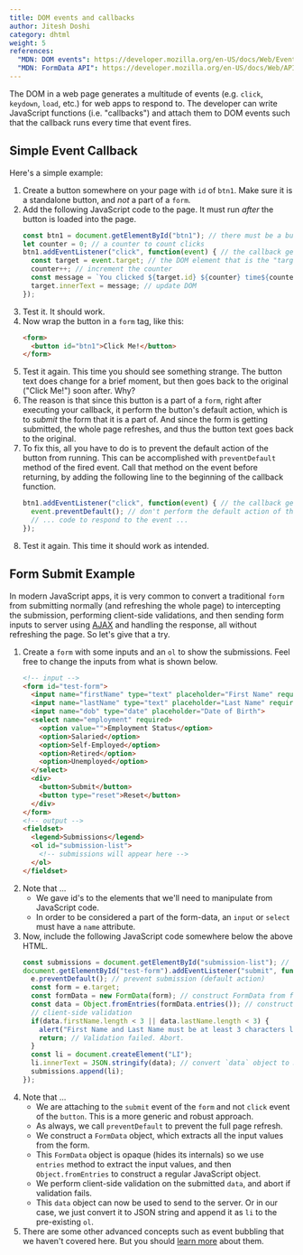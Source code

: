 ```yaml
---
title: DOM events and callbacks
author: Jitesh Doshi
category: dhtml
weight: 5
references:
  "MDN: DOM events": https://developer.mozilla.org/en-US/docs/Web/Events
  "MDN: FormData API": https://developer.mozilla.org/en-US/docs/Web/API/FormData
---
```


The DOM in a web page generates a multitude of events (e.g. `click`, `keydown`, `load`, etc.) for web apps to respond to. The developer can write JavaScript functions (i.e. "callbacks") and attach them to DOM events such that the callback runs every time that event fires.

## Simple Event Callback

Here's a simple example:

1.  Create a button somewhere on your page with `id` of `btn1`. Make sure it is a standalone button, and *not* a part of a `form`.
2.  Add the following JavaScript code to the page. It must run *after* the button is loaded into the page.
    ```javascript
    const btn1 = document.getElementById("btn1"); // there must be a button on the page with this id
    let counter = 0; // a counter to count clicks
    btn1.addEventListener("click", function(event) { // the callback gets the DOM `event` as parameter
      const target = event.target; // the DOM element that is the "target" of the event (button that was clicked)
      counter++; // increment the counter
      const message = `You clicked ${target.id} ${counter} time${counter>1 ? 's' : ''}`;
      target.innerText = message; // update DOM
    });
    ```
3.  Test it. It should work.
4.  Now wrap the button in a `form` tag, like this:
    ```html
    <form>
      <button id="btn1">Click Me!</button>
    </form>
    ```
5.  Test it again. This time you should see something strange. The button text does change for a brief moment, but then goes back to the original ("Click Me!") soon after. Why?
6.  The reason is that since this button is a part of a `form`, right after executing your callback, it perform the button's default action, which is to *submit* the form that it is a part of. And since the form is getting submitted, the whole page refreshes, and thus the button text goes back to the original.
7.  To fix this, all you have to do is to prevent the default action of the button from running. This can be accomplished with `preventDefault` method of the fired event. Call that method on the event before returning, by adding the following line to the beginning of the callback function.
    ```javascript
    btn1.addEventListener("click", function(event) { // the callback gets the DOM `event` as parameter
      event.preventDefault(); // don't perform the default action of this event
      // ... code to respond to the event ...
    });
    ```
8.  Test it again. This time it should work as intended.

## Form Submit Example

In modern JavaScript apps, it is very common to convert a traditional `form` from submitting normally (and refreshing the whole page) to intercepting the submission, performing client-side validations, and then sending form inputs to server using [AJAX](../../ajax/async-http-requests) and handling the response, all without refreshing the page. So let's give that a try.

1.  Create a `form` with some inputs and an `ol` to show the submissions. Feel free to change the inputs from what is shown below.
    ```html
    <!-- input -->
    <form id="test-form">
      <input name="firstName" type="text" placeholder="First Name" required>
      <input name="lastName" type="text" placeholder="Last Name" required>
      <input name="dob" type="date" placeholder="Date of Birth">
      <select name="employment" required>
        <option value="">Employment Status</option>
        <option>Salaried</option>
        <option>Self-Employed</option>
        <option>Retired</option>
        <option>Unemployed</option>
      </select>
      <div>
        <button>Submit</button>
        <button type="reset">Reset</button>
      </div>
    </form>
    <!-- output -->
    <fieldset>
      <legend>Submissions</legend>
      <ol id="submission-list">
        <!-- submissions will appear here -->
      </ol>
    </fieldset>
    ```
2.  Note that ...
    * We gave id's to the elements that we'll need to manipulate from JavaScript code.
    * In order to be considered a part of the form-data, an `input` or `select` must have a `name` attribute.
3.  Now, include the following JavaScript code somewhere below the above HTML.
    ```javascript
    const submissions = document.getElementById("submission-list"); // grab the output area
    document.getElementById("test-form").addEventListener("submit", function(e) { // grab form and attach listener
      e.preventDefault(); // prevent submission (default action)
      const form = e.target;
      const formData = new FormData(form); // construct FormData from form
      const data = Object.fromEntries(formData.entries()); // construct a regular JS object from formData
      // client-side validation
      if(data.firstName.length < 3 || data.lastName.length < 3) {
        alert("First Name and Last Name must be at least 3 characters long");
        return; // Validation failed. Abort.
      }
      const li = document.createElement("LI");
      li.innerText = JSON.stringify(data); // convert `data` object to JSON string and display it
      submissions.append(li);
    });
    ```
4.  Note that ...
    * We are attaching to the `submit` event of the `form` and not `click` event of the `button`. This is a more generic and robust approach.
    * As always, we call `preventDefault` to prevent the full page refresh.
    * We construct a `FormData` object, which extracts all the input values from the form.
    * This `FormData` object is opaque (hides its internals) so we use `entries` method to extract the input values, and then `Object.fromEntries` to construct a regular JavaScript object.
    * We perform client-side validation on the submitted `data`, and abort if validation fails.
    * This `data` object can now be used to send to the server. Or in our case, we just convert it to JSON string and append it as `li` to the pre-existing `ol`.
5. There are some other advanced concepts such as event bubbling that we haven't covered here. But you should [learn more](https://developer.mozilla.org/en-US/docs/Web/API/EventTarget/addEventListener) about them.